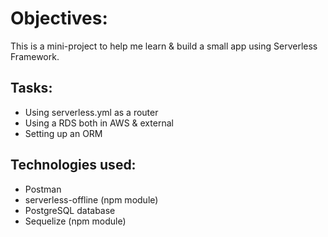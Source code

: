 # Objectives:
This is a mini-project to help me learn & build a small app using Serverless Framework.

## Tasks:
* Using serverless.yml as a router
* Using a RDS both in AWS & external
* Setting up an ORM

## Technologies used:
* Postman
* serverless-offline (npm module)
* PostgreSQL database
* Sequelize (npm module)
